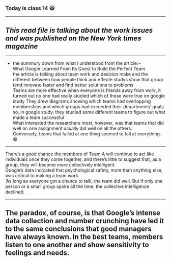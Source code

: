 ### Today is class 14 😃

---

## _This read file is talking about the work issues and was published on the New York times magazine_

---

- the summury down from what i understood from the article:~
  <br />
  What Google Learned From Its Quest to Build the Perfect Team<br />
  the article is talking about team work and desision make and the different between how people think and effecte
  studys show that group tend innovate faster and find better solutions to problems <br />
  Teams are more effective when everyone is friends away from work, it turned out no one had really studied which of those were true
  on google study They drew diagrams showing which teams had overlapping memberships and which groups had exceeded their departments’ goals.<br />
  so, in google study, they studied some different teams to figure out what made a team successful <br />
  What interested the researchers most, however, was that teams that did well on one assignment usually did well on all the others. <br />
  Conversely, teams that failed at one thing seemed to fail at everything. 😁 <br/>

---

There’s a good chance the members of Team A will continue to act like individuals once they come together, and there’s little to suggest that, as a group, they will become more collectively intelligent.<br />
Google’s data indicated that psychological safety, more than anything else, was critical to making a team work.<br />
‘As long as everyone got a chance to talk, the team did well. But if only one person or a small group spoke all the time, the collective intelligence declined.<br />

---

## The paradox, of course, is that Google’s intense data collection and number crunching have led it to the same conclusions that good managers have always known. In the best teams, members listen to one another and show sensitivity to feelings and needs.
